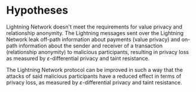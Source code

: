 # Hypotheses

Lightning Network doesn't meet the requirements for value privacy and relationship anonymity. The Lightning messages sent over the Lightning Network leak off-path information about payments (value privacy) and on-path information about the sender and receiver of a transaction (relationship anonymity) to malicious participants, resulting in privacy loss as measured by $\varepsilon$-differential privacy and taint resistance.

The Lightning Network protocol can be improved in such a way that the attacks of said malicious participants have a reduced effect in terms of privacy loss, as measured by $\varepsilon$-differential privacy and taint resistance.
